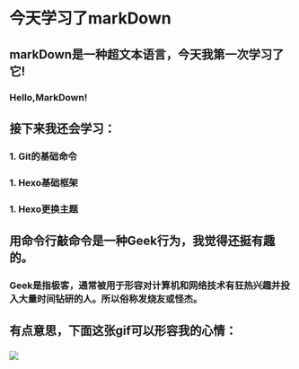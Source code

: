 # **今天学习了markDown**
## markDown是一种超文本语言，今天我第一次学习了它!
### Hello,MarkDown!
## 接下来我还会学习：
### 1. Git的基础命令
### 1. Hexo基础框架
### 1. Hexo更换主题
## 用命令行敲命令是一种Geek行为，我觉得还挺有趣的。
### Geek是指极客，通常被用于形容对计算机和网络技术有狂热兴趣并投入大量时间钻研的人。所以俗称发烧友或怪杰。
## 有点意思，下面这张gif可以形容我的心情：
### ![](https://qgt-style.oss-cn-hangzhou.aliyuncs.com/newcoursep4/g1/g1-2-2/tenor.gif)
